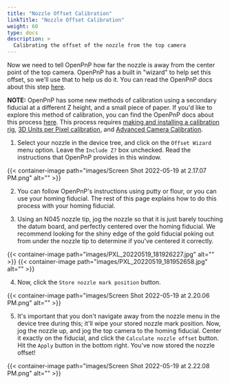 ```yaml
---
title: "Nozzle Offset Calibration"
linkTitle: "Nozzle Offset Calibration"
weight: 60
type: docs
description: >
  Calibrating the offset of the nozzle from the top camera
---
```


Now we need to tell OpenPnP how far the nozzle is away from the center point of the top camera. OpenPnP has a built in "wizard" to help set this offset, so we'll use that to help us do it. You can read the OpenPnP docs about this step [here](https://github.com/openpnp/openpnp/wiki/Setup-and-Calibration%3A-Nozzle-Setup#head-offsets).

**NOTE:** OpenPnP has some new methods of calibration using a secondary fiducial at a different Z height, and a small piece of paper. If you'd like to explore this method of calibration, you can find the OpenPnP docs about this process [here](https://github.com/openpnp/openpnp/wiki/Calibration-Solutions#calibrating-precision-camera-to-nozzle-offsets). This process requires [making and installing a calibration rig](https://github.com/openpnp/openpnp/wiki/Vision-Solutions#calibration-rig), [3D Units per Pixel calibration](https://github.com/openpnp/openpnp/wiki/3D-Units-per-Pixel), and [Advanced Camera Calibration](https://github.com/openpnp/openpnp/wiki/Advanced-Camera-Calibration).

1. Select your nozzle in the device tree, and click on the `Offset Wizard` menu option. Leave the `Include Z?` box unchecked. Read the instructions that OpenPnP provides in this window.

{{< container-image path="images/Screen Shot 2022-05-19 at 2.17.07 PM.png" alt="" >}}

2. You can follow OpenPnP's instructions using putty or flour, or you can use your homing fiducial. The rest of this page explains how to do this process with your homing fiducial.

3. Using an N045 nozzle tip, jog the nozzle so that it is just barely touching the datum board, and perfectly centered over the homing fiducial. We recommend looking for the shiny edge of the gold fiducial poking out from under the nozzle tip to determine if you've centered it correctly. 

{{< container-image path="images/PXL_20220519_181926227.jpg" alt="" >}}
{{< container-image path="images/PXL_20220519_181952658.jpg" alt="" >}}
   
4. Now, click the `Store nozzle mark position` button.
  
{{< container-image path="images/Screen Shot 2022-05-19 at 2.20.06 PM.png" alt="" >}}

5. It's important that you don't navigate away from the nozzle menu in the device tree during this; it'll wipe your stored nozzle mark position. Now, jog the nozzle up, and jog the top camera to the homing fiducial. Center it exactly on the fiducial, and click the `Calculate nozzle offset` button. Hit the `Apply` button in the bottom right. You've now stored the nozzle offset!

{{< container-image path="images/Screen Shot 2022-05-19 at 2.22.08 PM.png" alt="" >}}



